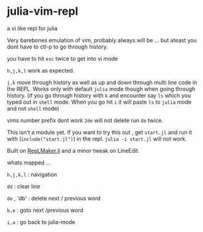 # julia-vim-repl
a vi like repl for julia

Very barebones emulation of vim, probably always will be ... but ateast you dont 
have to ctl-p to go through history. 

you have to hit `esc` twice to get into vi mode

`h,j,k,l` work as expected.

`j,k` move through history as well as up and down through multi line code in the REPL. 
Works only with default `julia` mode though when going through history. (if you go through
history with `k` and encounter say `ls` which you typed out in `shell` mode. When you
go hit `i` it will paste `ls` to `julia` mode and not `shell` mode)

vims number prefix dont work `2de` will not delete run `de` twice.

This isn't a module yet.
If you want to try this out , get `start.jl` and run it with (`include("start.jl")`) in the repl.
`julia -i start.jl` will not work.

Built on [RepLMaker.jl](https://github.com/MasonProtter/ReplMaker.jl) and a minor tweak on 
LineEdit.

whats mapped ...

`h,j,k,l` : navigation 

`dd` : clear line

`de` , 'db' : delete next / previous word

`b,e` : goto next /previous word

`i,a` : go back to julia-mode

